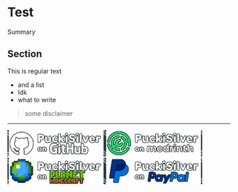 # Test
Summary

## Section
This is regular text
- and a list
- Idk
- what to write

> some disclaimer

---

[![PuckiSilver on GitHub](GitHub.png)](https://github.com/PuckiSilver)[![PuckiSilver on modrinth](modrinth.png)](https://modrinth.com/user/PuckiSilver)[![PuckiSilver on PlanetMinecraft](PlanetMinecraft.png)](https://planetminecraft.com/m/PuckiSilver)[![PuckiSilver on PayPal](PayPal.png)](https://paypal.me/puckisilver)